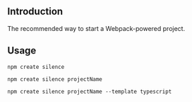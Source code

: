 ## Introduction

The recommended way to start a Webpack-powered project.

## Usage

```shell
npm create silence

npm create silence projectName

npm create silence projectName --template typescript
```
